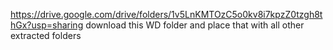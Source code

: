 https://drive.google.com/drive/folders/1v5LnKMTOzC5o0kv8i7kpzZ0tzgh8thGx?usp=sharing
download this WD folder and place that with all other extracted folders
